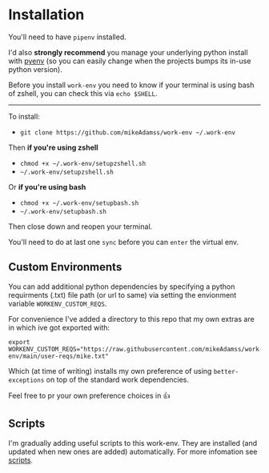 
# Installation

You'll need to have `pipenv` installed.

I'd also **strongly recommend** you manage your underlying python install with [pyenv](https://github.com/pyenv/pyenv) (so you can easily change when the projects bumps its in-use python version).

Before you install `work-env` you need to know if your terminal is using bash of zshell, you can check this via `echo $SHELL`. 

---

To install:
* `git clone https://github.com/mikeAdamss/work-env ~/.work-env`

Then **if you're using zshell**
* `chmod +x ~/.work-env/setupzshell.sh`
* `~/.work-env/setupzshell.sh`

Or **if you're using bash**
* `chmod +x ~/.work-env/setupbash.sh`
* `~/.work-env/setupbash.sh`

Then close down and reopen your terminal.

You'll need to do at last one `sync` before you can `enter` the virtual env.

## Custom Environments

You can add additional python dependencies by specifying a python requirments (.txt) file path (or url to same) via setting the envionment variable `WORKENV_CUSTOM_REQS`.

For convenience I've added a directory to this repo that my own extras are in which ive got exported with:

```
export WORKENV_CUSTOM_REQS="https://raw.githubusercontent.com/mikeAdamss/work-env/main/user-reqs/mike.txt"
```

Which (at time of writing) installs my own preference of using `better-exceptions` on top of the standard work dependencies.

Feel free to pr your own preference choices in 👍

## Scripts

I'm gradually adding useful scripts to this work-env. They are installed (and updated when new ones are added) automatically. For more infomation see [scripts](https://github.com/mikeAdamss/work-env/blob/main/scripts/README.md).
